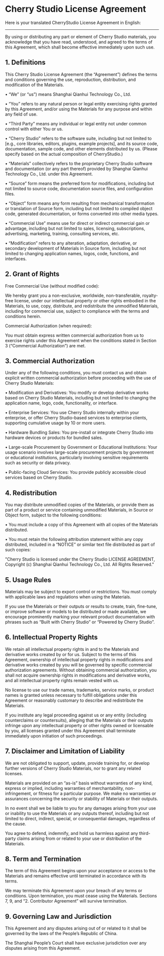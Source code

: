 # Cherry Studio License Agreement

Here is your translated CherryStudio License Agreement in English:

***

By using or distributing any part or element of Cherry Studio materials, you acknowledge that you have read, understood, and agreed to the terms of this Agreement, which shall become effective immediately upon such use.

## 1. Definitions

This Cherry Studio License Agreement (the “Agreement”) defines the terms and conditions governing the use, reproduction, distribution, and modification of the Materials.

• “We” (or “us”) means Shanghai Qianhui Technology Co., Ltd.

• “You” refers to any natural person or legal entity exercising rights granted by this Agreement, and/or using the Materials for any purpose and within any field of use.

• “Third Party” means any individual or legal entity not under common control with either You or us.

• “Cherry Studio” refers to the software suite, including but not limited to \[e.g., core libraries, editors, plugins, example projects], and its source code, documentation, sample code, and other elements distributed by us. (Please specify based on the actual composition of CherryStudio.)

• “Materials” collectively refers to the proprietary Cherry Studio software and documentation (or any part thereof) provided by Shanghai Qianhui Technology Co., Ltd. under this Agreement.

• “Source” form means the preferred form for modifications, including but not limited to source code, documentation source files, and configuration files.

• “Object” form means any form resulting from mechanical transformation or translation of Source form, including but not limited to compiled object code, generated documentation, or forms converted into other media types.

• “Commercial Use” means use for direct or indirect commercial gain or advantage, including but not limited to sales, licensing, subscriptions, advertising, marketing, training, consulting services, etc.

• “Modification” refers to any alteration, adaptation, derivative, or secondary development of Materials in Source form, including but not limited to changing application names, logos, code, functions, and interfaces.

## 2. Grant of Rights

Free Commercial Use (without modified code):

We hereby grant you a non-exclusive, worldwide, non-transferable, royalty-free license, under our intellectual property or other rights embodied in the Materials, to use, copy, distribute, and redistribute the unmodified Materials, including for commercial use, subject to compliance with the terms and conditions herein.

Commercial Authorization (when required):

You must obtain express written commercial authorization from us to exercise rights under this Agreement when the conditions stated in Section 3 (“Commercial Authorization”) are met.

## 3. Commercial Authorization

Under any of the following conditions, you must contact us and obtain explicit written commercial authorization before proceeding with the use of Cherry Studio Materials:

• Modification and Derivatives: You modify or develop derivative works based on Cherry Studio Materials, including but not limited to changing the application name, logo, code, functionality, or interface.

• Enterprise Services: You use Cherry Studio internally within your enterprise, or offer Cherry Studio-based services to enterprise clients, supporting cumulative usage by 10 or more users.

• Hardware Bundling Sales: You pre-install or integrate Cherry Studio into hardware devices or products for bundled sales.

• Large-scale Procurement by Government or Educational Institutions: Your usage scenario involves large-scale procurement projects by government or educational institutions, particularly involving sensitive requirements such as security or data privacy.

• Public-facing Cloud Services: You provide publicly accessible cloud services based on Cherry Studio.

## 4. Redistribution

You may distribute unmodified copies of the Materials, or provide them as part of a product or service containing unmodified Materials, in Source or Object form, subject to the following conditions:

• You must include a copy of this Agreement with all copies of the Materials distributed.

• You must retain the following attribution statement within any copy distributed, included in a “NOTICE” or similar text file distributed as part of such copies:

"Cherry Studio is licensed under the Cherry Studio LICENSE AGREEMENT, Copyright (c) Shanghai Qianhui Technology Co., Ltd. All Rights Reserved."

## 5. Usage Rules

Materials may be subject to export control or restrictions. You must comply with applicable laws and regulations when using the Materials.

If you use the Materials or their outputs or results to create, train, fine-tune, or improve software or models to be distributed or made available, we encourage prominently marking your relevant product documentation with phrases such as “Built with Cherry Studio” or “Powered by Cherry Studio”.

## 6. Intellectual Property Rights

We retain all intellectual property rights in and to the Materials and derivative works created by or for us. Subject to the terms of this Agreement, ownership of intellectual property rights in modifications and derivative works created by you will be governed by specific commercial authorization agreements. Without obtaining commercial authorization, you shall not acquire ownership rights in modifications and derivative works, and all intellectual property rights remain vested with us.

No license to use our trade names, trademarks, service marks, or product names is granted unless necessary to fulfill obligations under this Agreement or reasonably customary to describe and redistribute the Materials.

If you institute any legal proceeding against us or any entity (including counterclaims or countersuits), alleging that the Materials or their outputs infringe upon any intellectual property or other rights owned or licensable by you, all licenses granted under this Agreement shall terminate immediately upon initiation of such proceedings.

## 7. Disclaimer and Limitation of Liability

We are not obligated to support, update, provide training for, or develop further versions of Cherry Studio Materials, nor to grant any related licenses.

Materials are provided on an “as-is” basis without warranties of any kind, express or implied, including warranties of merchantability, non-infringement, or fitness for a particular purpose. We make no warranties or assurances concerning the security or stability of Materials or their outputs.

In no event shall we be liable to you for any damages arising from your use or inability to use the Materials or any outputs thereof, including but not limited to direct, indirect, special, or consequential damages, regardless of the cause.

You agree to defend, indemnify, and hold us harmless against any third-party claims arising from or related to your use or distribution of the Materials.

## 8. Term and Termination

The term of this Agreement begins upon your acceptance or access to the Materials and remains effective until terminated in accordance with its terms.

We may terminate this Agreement upon your breach of any terms or conditions. Upon termination, you must cease using the Materials. Sections 7, 9, and “2. Contributor Agreement” will survive termination.

## 9. Governing Law and Jurisdiction

This Agreement and any disputes arising out of or related to it shall be governed by the laws of the People’s Republic of China.

The Shanghai People’s Court shall have exclusive jurisdiction over any disputes arising from this Agreement.
